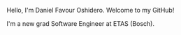 Hello, I'm Daniel Favour Oshidero. Welcome to my GitHub!

I'm a new grad Software Engineer at ETAS (Bosch).
